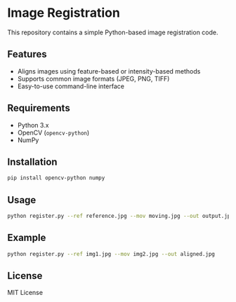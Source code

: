 # Image Registration

This repository contains a simple Python-based image registration code.

## Features

- Aligns images using feature-based or intensity-based methods
- Supports common image formats (JPEG, PNG, TIFF)
- Easy-to-use command-line interface

## Requirements

- Python 3.x
- OpenCV (`opencv-python`)
- NumPy

## Installation

```bash
pip install opencv-python numpy
```

## Usage

```bash
python register.py --ref reference.jpg --mov moving.jpg --out output.jpg
```

## Example

```bash
python register.py --ref img1.jpg --mov img2.jpg --out aligned.jpg
```

## License

MIT License
